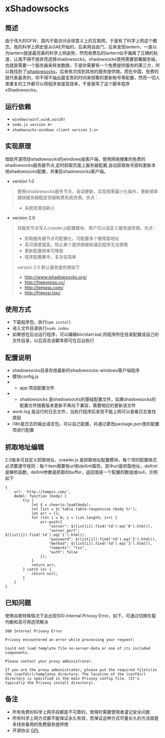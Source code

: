 # xShadowsocks

## 简述
由于伟大的GFW，国内不能访问全球意义上的互联网，于是有了科学上网这个概念。我的科学上网史是从GAE开始的，后来用自由门，后来发现lantern，一直以为lantern就是最完美的科学上网姿势，然而收费后的lantern似乎偏离了正确的轨道，让我不得不放弃而选择shadowsocks。shadowsocks使用需要部署服务端，也就是需要一个服务器来转发数据，于是你需要有一个免费提供服务的第三方，所以我找到了[ishadowsocks](http://www.ishadowsocks.com)，后来依次找到其他的服务提供商。而在中国，免费的就代表最贵的，你不得不抽出最宝贵的时间来频繁的更新帐号等配置，然而一切人类重复的工作都可以用程序来提高效率，于是我写了这个脚本程序xShadowsocks。

## 运行依赖
* <code>windows(win7,win8,win10)</code>
* <code>node.js version 4+</code>
* <code>shadowsocks-windows client version 3.x+</code>

## 实现原理
借助开源项目shadowsocks的windows版客户端，使用网络搜集的免费的shadowsocks服务器节点,定时抓取页面上服务器配置,自动获取账号密码更新本地shadowsocks配置，并重启shadowsocks客户端。
* version 1.0
> 使用ishadowsocks服务节点，自动更新，实现按需最小化操作，更新频率越快服务越稳定但越耗费系统资源。优点：
>* 系统资源消耗小

* version 2.0
> 将服务节点写入crawler.js配置模块，用户可以自定义服务提供商。优点：
>* 抓取服务器节点可配置化，可配置多个被爬取地址
>* 高可用度提高，防止某个提供商被和谐后程序无法使用
>* 更新配置频率可降低
>* 程序配置集中，复杂变简单
>
> version 2.0 默认服务提供商如下
>* http://www.ishadowsocks.org/
>* http://freevpnss.cc/
>* http://tempss.com/
>* http://freessr.top/

## 使用方式
* 下载程序包，执行<code>npm install</code>
* 进入文件目录执行<code>node index</code>
* 如果想在后台运行程序，可以编辑bin/start.bat,将程序所在目录配置成自己的文件目录，以后双击该脚本即可在后台执行

## 配置说明
* shadowsocks目录存放最新的shadowsocks-windows客户端程序
* 模块config.js
* * app 项目配置文件
* * shadowsocks 是shadowsocks的基础配置文件，如果shadowsocks的配置文件随着版本更新不再向下兼容，需要相应的更新该文件
* work.log 是运行的日志文件，当执行程序后发现不能上网可以查看日志查找原因
* i18n是日志的输出语言包，可以自己配置，并通过更改package.json里的配置项进行配置

## 抓取地址编辑
2.0版本可自定义抓取地址，crawler.js 是抓取地址配置模块，每个项的配置格式必须要遵守规则：每个item需要有url和deXml属性，其中url是抓取地址，deXml是解析函数，deXml参数是抓取的buffer，返回值是一个配置的数组或null，示例如下
```
{
    url: 'http://tempss.com/',
    deXml: function (body) {
        try {
            let $ = cheerio.load(body);
            let list = $('table.table-responsive tbody tr');
            let arr = [];
            for (let i = 0; i < list.length; i++) {
                arr.push({
                    "server": $(list[i]).find('td').eq('0').html(),
                    "server_port": $(list[i]).find('td').eq('1').html(),
                    "password": $(list[i]).find('td').eq('2').html(),
                    "method": $(list[i]).find('td').eq('3').html(),
                    "remarks": "tss",
                    "auth": false
                });
            }
            return arr;
        } catch (e) {
            return null;
        }
    }
}
```
## 已知问题
使用谷歌特殊情况下会出现500 Internal Privoxy Error，如下，可通过切换负载均衡和高可用选项解决
```
500 Internal Privoxy Error

Privoxy encountered an error while processing your request:

Could not load template file no-server-data or one of its included components.

Please contact your proxy administrator.

If you are the proxy administrator, please put the required file(s)in the (confdir)/templates directory. The location of the (confdir) directory is specified in the main Privoxy config file. (It's typically the Privoxy install directory).
```

## 备注
* 所有免费的科学上网手段都是不可靠的，使用时需要使用者谨记安全问题
* 所有科学上网方式都不能保证永久有效，而保证这种方式尽量长久的方法就是多找些备用的免费服务提供商
* 开源协议 [GPL](LICENSE)

